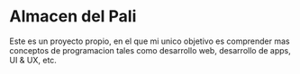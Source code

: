 # Almacen del Pali
 Este es un proyecto propio, en el que mi unico objetivo es comprender mas conceptos de programacion tales como desarrollo web, desarrollo de apps, UI & UX, etc.

 
